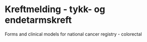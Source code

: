 # Kreftmelding - tykk- og endetarmskreft
Forms and clinical models for national cancer registry - colorectal 
